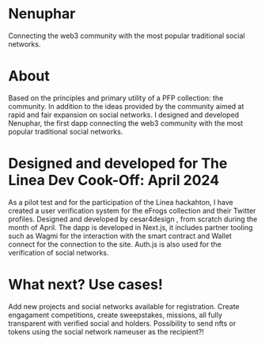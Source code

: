 # Nenuphar
Connecting the web3 community with the most popular traditional social networks.

# About
Based on the principles and primary utility of a PFP collection: the community. In addition to the ideas provided by the community aimed at rapid and fair expansion on social networks. I designed and developed Nenuphar, the first dapp connecting the web3 community with the most popular traditional social networks.

# Designed and developed for The Linea Dev Cook-Off: April 2024
As a pilot test and for the participation of the Linea hackahton, I have created a user verification system for the eFrogs collection and their Twitter profiles. Designed and developed by cesar4design , from scratch during the month of April. The dapp is developed in Next.js, it includes partner tooling such as Wagmi for the interaction with the smart contract and Wallet connect for the connection to the site. Auth.js is also used for the verification of social networks. 

# What next? Use cases!
Add new projects and social networks available for registration. Create engagament competitions, create sweepstakes, missions, all fully transparent with verified social and holders. Possibility to send nfts or tokens using the social network nameuser as the recipient?!

